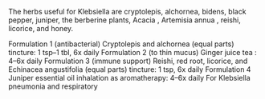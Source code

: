 The herbs useful for Klebsiella are cryptolepis, alchornea, bidens, black pepper, juniper, the berberine plants, Acacia , Artemisia annua , reishi, licorice, and honey. 

 
Formulation 1 (antibacterial) Cryptolepis and alchornea (equal parts) tincture: 1 tsp–1 tbl, 6x daily Formulation 2 (to thin mucus) Ginger juice tea : 4–6x daily Formulation 3 (immune support) Reishi, red root, licorice, and Echinacea angustifolia (equal parts) tincture: 1 tsp, 6x daily Formulation 4 Juniper essential oil inhalation as aromatherapy: 4–6x daily For Klebsiella pneumonia and respiratory 

